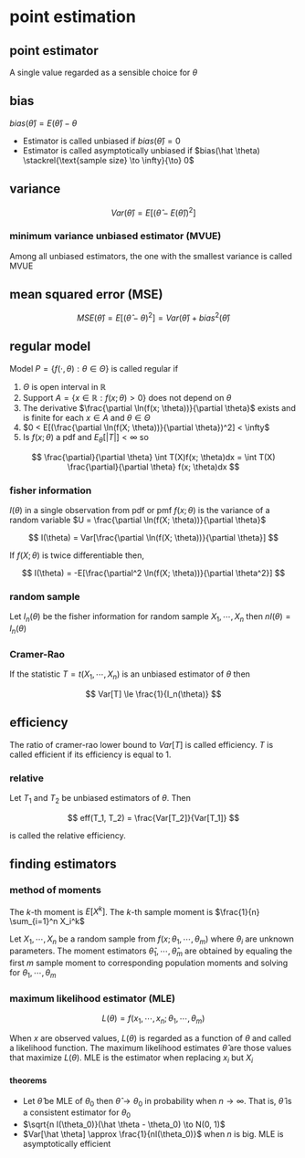 # point estimation

## point estimator

A single value regarded as a sensible choice for $\theta$

## bias

$bias(\hat \theta) = E(\hat \theta) - \theta$

- Estimator is called unbiased if $bias(\hat \theta) = 0$
- Estimator is called asymptotically unbiased if $bias(\hat \theta) \stackrel{\text{sample size} \to \infty}{\to} 0$

## variance

$$
Var(\hat \theta) = E[(\hat \theta - E(\hat \theta))^2]
$$

### minimum variance unbiased estimator (MVUE)

Among all unbiased estimators, the one with the smallest variance is called MVUE

## mean squared error (MSE)

$$
MSE(\hat \theta) = E[(\hat \theta - \theta)^2] = Var(\hat \theta) + bias^2(\hat \theta)
$$

## regular model

Model $P = \{f(\cdot, \theta) : \theta \in \Theta\}$ is called regular if

1. $\Theta$ is open interval in $\mathbb R$
2. Support $A = \{ x \in \mathbb R : f(x; \theta) > 0 \}$ does not depend on $\theta$
3. The derivative $\frac{\partial \ln(f(x; \theta))}{\partial \theta}$ exists and is finite for each $x \in A$ and $\theta \in \Theta$
4. $0 < E[(\frac{\partial \ln(f(X; \theta))}{\partial \theta})^2] < \infty$
5. Is $f(x; \theta)$ a pdf and $E_\theta[|T|] < \infty$ so

$$
\frac{\partial}{\partial \theta} \int T(X)f(x; \theta)dx = \int T(X) \frac{\partial}{\partial \theta} f(x; \theta)dx
$$

### fisher information

$I(\theta)$ in a single observation from pdf or pmf $f(x; \theta)$ is the variance of a random variable $U = \frac{\partial \ln(f(X; \theta))}{\partial \theta}$

$$
I(\theta) = Var[\frac{\partial \ln(f(X; \theta))}{\partial \theta}]
$$

If $f(X; \theta)$ is twice differentiable then,

$$
I(\theta) = -E[\frac{\partial^2 \ln(f(X; \theta))}{\partial \theta^2}]
$$

### random sample

Let $I_n(\theta)$ be the fisher information for random sample $X_1, \cdots, X_n$ then $nI(\theta) = I_n(\theta)$

### Cramer-Rao

If the statistic $T = t(X_1, \cdots, X_n)$ is an unbiased estimator of $\theta$ then

$$
Var[T] \le \frac{1}{I_n(\theta)}
$$

## efficiency

The ratio of cramer-rao lower bound to $Var[T]$ is called efficiency. $T$ is called efficient if its efficiency is equal to 1.

### relative

Let $T_1$ and $T_2$ be unbiased estimators of $\theta$. Then

$$
eff(T_1, T_2) = \frac{Var[T_2]}{Var[T_1]}
$$

is called the relative efficiency.

## finding estimators

### method of moments

The $k$-th moment is $E[X^k]$. The $k$-th sample moment is $\frac{1}{n} \sum_{i=1}^n X_i^k$

Let $X_1, \cdots, X_n$ be a random sample from $f(x; \theta_1, \cdots, \theta_m)$ where $\theta_i$ are unknown parameters. The moment estimators $\hat \theta_1, \cdots, \hat \theta_m$ are obtained by equaling the first $m$ sample moment to corresponding population moments and solving for $\theta_1, \cdots, \theta_m$

### maximum likelihood estimator (MLE)

$$
L(\theta) = f(x_1, \cdots, x_n; \theta_1, \cdots, \theta_m)
$$

When $x$ are observed values, $L(\theta)$ is regarded as a function of $\theta$ and called a likelihood function. The maximum likelihood estimates $\hat \theta$ are those values that maximize $L(\theta)$. MLE is the estimator when replacing $x_i$ but $X_i$

#### theorems

- Let $\hat \theta$ be MLE of $\theta_0$ then $\hat \theta \to \theta_0$ in probability when $n \to \infty$. That is, $\hat \theta$ is a consistent estimator for $\theta_0$
- $\sqrt{n I(\theta_0)}(\hat \theta - \theta_0) \to N(0, 1)$
- $Var[\hat \theta] \approx \frac{1}{nI(\theta_0)}$ when $n$ is big. MLE is asymptotically efficient
